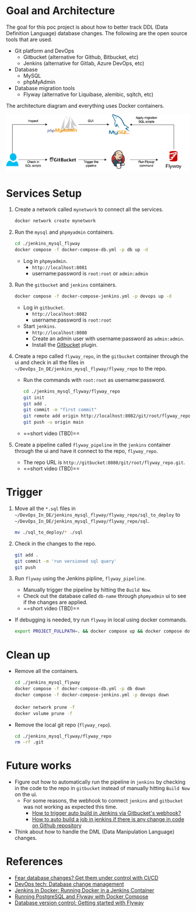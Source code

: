 
# Goal and Architecture
The goal for this poc project is about how to better track DDL (Data Definition Language) database changes. The following are the open source tools that are used.
* Git platform and DevOps
    * Gitbucket (alternative for Github, Bitbucket, etc)
    * Jenkins (alternative for Gitlab, Azure DevOps, etc)
* Database
    * MySQL 
    * phpMyAdmin 
* Database migration tools
    * Flyway (alternative for Liquibase, alembic, sqitch, etc)

The architecture diagram and everything uses Docker containers.
<p align="center">
<img src="jenkins_mysql_flyway.png" width="600" title="architecture_diagram">
</p>

# Services Setup
1. Create a network called `mynetwork` to connect all the services.
    ```sh
    docker network create mynetwork
    ```

2. Run the `mysql` and `phpmyadmin` containers.
    ```sh
    cd ./jenkins_mysql_flyway
    docker compose -f docker-compose-db.yml -p db up -d
    ```
    * Log in `phpmyadmin`.
        * `http://localhost:8081`
        * username:password is `root:root` or `admin:admin`

3. Run the `gitbucket` and `jenkins` containers.
    ```sh
    docker compose -f docker-compose-jenkins.yml -p devops up -d
    ```
    * Log in `gitbucket`.
        * `http://localhost:8082`
        * username:password is `root:root`
    * Start `jenkins`.
        * `http://localhost:8080`
        * Create an admin user with username:password as `admin:admin`.
        * Install the [Gitbucket](https://plugins.jenkins.io/gitbucket/) plugin.

4. Create a repo called `flyway_repo`, in the `gitbucket` container through the ui and check in all the files in `~/DevOps_In_DE/jenkins_mysql_flyway/flyway_repo` to the repo.
    * Run the commands with `root:root` as username:password.
        ```sh
        cd ./jenkins_mysql_flyway/flyway_repo
        git init
        git add .
        git commit -m "first commit"
        git remote add origin http://localhost:8082/git/root/flyway_repo.git
        git push -u origin main
        ```
    * ==short video (TBD)==

5. Create a pipeline called `flyway_pipeline` in the `jenkins` container through the ui and have it connect to the repo, `flyway_repo`.
    * The repo URL is `http://gitbucket:8080/git/root/flyway_repo.git`.
    * ==short video (TBD)==

# Trigger
1. Move all the `*.sql` files in `~/DevOps_In_DE/jenkins_mysql_flyway/flyway_repo/sql_to_deploy` to `~/DevOps_In_DE/jenkins_mysql_flyway/flyway_repo/sql`.
    ```sh
    mv ./sql_to_deploy/* ./sql
    ```

2. Check in the changes to the repo.
    ```sh
    git add .
    git commit -m 'run versioned sql query'
    git push
    ```

3. Run `flyway` using the Jenkins pipline, `flyway_pipeline`.
    * Manually trigger the pipeline by hitting the `Build Now`.
    * Check out the database called `db-name` through `phpmyadmin` ui to see if the changes are applied.
    * ==short video (TBD)==

* If debugging is needed, try run `flyway` in local using docker commands.
    ```sh
    export PROJECT_FULLPATH=. && docker compose up && docker compose down
    ```

# Clean up
* Remove all the containers.
    ```sh
    cd ./jenkins_mysql_flyway
    docker compose -f docker-compose-db.yml -p db down
    docker compose -f docker-compose-jenkins.yml -p devops down

    docker network prune -f
    docker volume prune -f
    ```
* Remove the local git repo (`flyway_repo`).
    ```sh
    cd ./jenkins_mysql_flyway/flyway_repo
    rm -rf .git
    ```
# Future works
* Figure out how to automatically run the pipeline in `jenkins` by checking in the code to the repo in `gitbucket` instead of manually hitting `Build Now` on the ui.
    * For some reasons, the webhook to connect `jenkins` and `gitbucket` was not working as expected this time.  
        * [How to trigger auto build in Jenkins via Gitbucket's webhook?](https://stackoverflow.com/questions/49574298/how-to-trigger-auto-build-in-jenkins-via-gitbuckets-webhook)
        * [How to auto build a job in jenkins if there is any change in code on Github repository](https://www.edureka.co/community/49753/auto-build-job-jenkins-there-change-code-github-repository)
* Think about how to handle the DML (Data Manipulation Language) changes.

# References
* [Fear database changes? Get them under control with CI/CD](https://hackernoon.com/database-changes-can-be-scary-how-r1hy2gfe)
* [DevOps tech: Database change management](https://cloud.google.com/architecture/devops/devops-tech-database-change-management)
* [Jenkins in Docker: Running Docker in a Jenkins Container](https://hackmamba.io/blog/2022/04/running-docker-in-a-jenkins-container/)
* [Running PostgreSQL and Flyway with Docker Compose](https://writeitdifferently.com/postgresql/flyway/2020/03/15/running-postgresql-and-flyway-with-docker-compose.html)
* [Database version control: Getting started with Flyway](https://www.red-gate.com/simple-talk/devops/database-devops/database-version-control-getting-started-with-flyway/)
